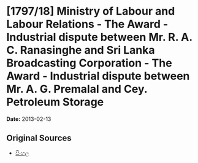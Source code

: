 # [1797/18] Ministry of Labour and Labour Relations - The Award - Industrial dispute between Mr. R. A. C. Ranasinghe and Sri Lanka Broadcasting Corporation - The Award - Industrial dispute between Mr. A. G. Premalal and Cey. Petroleum Storage

**Date:** 2013-02-13

## Original Sources

- [සිංහල](https://documents.gov.lk/view/extra-gazettes/2013/2/1797-18_S.pdf)
